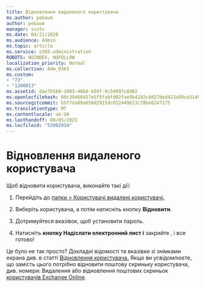 ```yaml
---
title: Відновлення видаленого користувача
ms.author: pebaum
author: pebaum
manager: scotv
ms.date: 04/21/2020
ms.audience: Admin
ms.topic: article
ms.service: o365-administration
ROBOTS: NOINDEX, NOFOLLOW
localization_priority: Normal
ms.collection: Adm_O365
ms.custom:
- "73"
- "1200013"
ms.assetid: dae7b5b0-1003-40bd-b59f-8c5009fc8d82
ms.openlocfilehash: 60c39466457e5f5fabfd02fae9b4192cdd27ded423a99ce5149b1c102e138097
ms.sourcegitcommit: b5f7da89a650d2915dc652449623c78be6247175
ms.translationtype: MT
ms.contentlocale: uk-UA
ms.lasthandoff: 08/05/2021
ms.locfileid: "53982034"
---
```

# <a name="restore-a-deleted-user"></a>Відновлення видаленого користувача

Щоб відновити користувача, виконайте такі дії:
  
1. Перейдіть до [папки \> Користувачі видалені користувачі.](https://admin.microsoft.com/adminportal/home#/deletedusers)

2. Виберіть користувача, а потім натисніть кнопку **Відновити**.

3. Дотримуйтеся вказівок, щоб установити пароль.

4. Натисніть **кнопку Надіслати електронний лист і** закрийте , і все готово!

Це було не так просто? Докладні відомості та вказівки зі знімками екрана див. в статті [Відновлення користувача.](https://docs.microsoft.com/microsoft-365/admin/add-users/restore-user) Якщо ви усвідомлюєте, що замість цього потрібно відновити поштову скриньку користувача, див. номери: Видалення або відновлення поштових скриньок [користувачів Exchange Online](https://docs.microsoft.com/exchange/recipients-in-exchange-online/delete-or-restore-mailboxes).